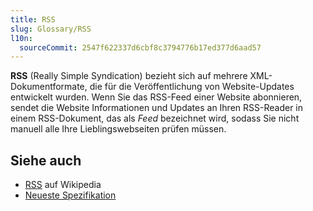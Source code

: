 ```yaml
---
title: RSS
slug: Glossary/RSS
l10n:
  sourceCommit: 2547f622337d6cbf8c3794776b17ed377d6aad57
---
```


**RSS** (Really Simple Syndication) bezieht sich auf mehrere XML-Dokumentformate, die für die Veröffentlichung von Website-Updates entwickelt wurden. Wenn Sie das RSS-Feed einer Website abonnieren, sendet die Website Informationen und Updates an Ihren RSS-Reader in einem RSS-Dokument, das als _Feed_ bezeichnet wird, sodass Sie nicht manuell alle Ihre Lieblingswebseiten prüfen müssen.

## Siehe auch

- [RSS](https://en.wikipedia.org/wiki/RSS) auf Wikipedia
- [Neueste Spezifikation](https://www.rssboard.org/rss-specification)
